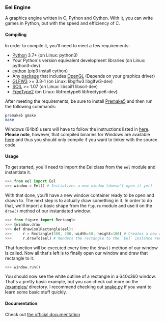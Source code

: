 ### Eel Engine
A graphics engine written in C, Python and Cython. With it, you can write games in Python, but with the speed and efficiency of C.

#### Compiling
In order to compile it, you'll need to meet a few requirements:
- [Python](https://python.org) 3.7+ (on Linux: python3)
- Your Python's version equivalent development libraries (on Linux: python3-dev)
- [cython](https://cython.org/) (pip3 install cython)
- Any [package](https://www.mesa3d.org/) that includes [OpenGL](https://www.opengl.org/) (Depends on your graphics driver)
- [GLFW3](https://www.glfw.org/) >= 3.3-1 (on Linux: libglfw3 libglfw3-dev)
- [SOIL](http://www.lonesock.net/soil.html) >= 1.07 (on Linux: libsoil1 libsoil-dev)
- [FreeType2](https://www.freetype.org/) (on Linux: libfreetype6 libfreetype6-dev)

After meeting the requirements, be sure to install [Premake5](https://premake.github.io/) and then run the following commands:
```sh
premake5 gmake
make
```

Windows (64bit) users will have to follow the instructions listed in [here](Windows-compile/Windows.md).
**Please note**, however, that compiled binaries for Windows are available [here](https://github.com/Syndelis/eel-engine/releases) and thus you should only compile if you want to tinker with the source code.

#### Usage
To get started, you'll need to import the Eel class from the `eel` module and instantiate it.
```python
>>> from eel import Eel
>>> window = Eel() # Initializes a new window (doesn't open it yet)
```
With that done, you'll have a new window container ready to be open and drawn to. The next step is to actually draw something in it. In order to do that, we'll import a basic shape from the `figure` module and use it on the `draw()` method of our instantiated window.
```python
>>> from figure import Rectangle
>>> @window.draw
>>> def drawCoolRectangle(eel):
>>>     r = Rectangle(300, 200, width=50, height=100) # Creates a new rectangle object at (x, y) = (300, 200)
>>>     r.drawTo(eel) # Renders the rectangle to the `Eel` instance received from that function (in this case, our variable `e`)
```
That function will be executed every time the `draw()` method of our window is called. Now all that's left is to finally open our window and draw that rectangle to it.
```python
>>> window.run()
```
You should now see the white outline of a rectangle in a 640x360 window. That's a pretty basic example, but you can check out more on the [/examples/](examples) directory. I recommend checking out [snake.py](examples/snake/snake.py) if you want to learn some basic stuff quickly.

#### Documentation
Check out [the official documentation](documentation.md)
